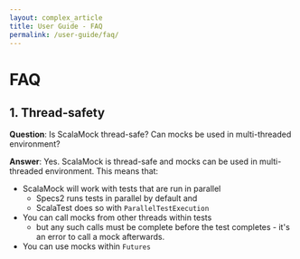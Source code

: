 ```yaml
---
layout: complex_article
title: User Guide - FAQ
permalink: /user-guide/faq/
---
```


# FAQ

## 1. Thread-safety

**Question**: Is ScalaMock thread-safe? Can mocks be used in multi-threaded environment?

**Answer**: Yes. ScalaMock is thread-safe and mocks can be used in multi-threaded environment. This means that:

* ScalaMock will work with tests that are run in parallel 
  * Specs2 runs tests in parallel by default and
  * ScalaTest does so with `ParallelTestExecution`
* You can call mocks from other threads within tests
  * but any such calls must be complete before the test completes - it's an error to call a mock afterwards. 
* You can use mocks within `Futures`


